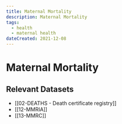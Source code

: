 ```yaml
---
title: Maternal Mortality
description: Maternal Mortality
tags:
  - health
  - maternal health
dateCreated: 2021-12-08
---
```

# Maternal Mortality
## Relevant Datasets
- [[02-DEATHS - Death certificate registry]]
- [[12-MMRIA]]
- [[13-MMRC]]